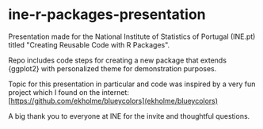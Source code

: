 # ine-r-packages-presentation

Presentation made for the National Institute of Statistics of Portugal (INE.pt)
titled "Creating Reusable Code with R Packages".

Repo includes code steps for creating a new package that extends {ggplot2} with
personalized theme for demonstration purposes.

Topic for this presentation in particular and code was inspired by a very fun
project which I found on the internet: [https://github.com/ekholme/blueycolors](ekholme/blueycolors)

A big thank you to everyone at INE for the invite and thoughtful questions.

